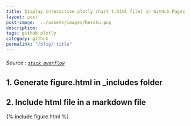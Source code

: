 ```yaml
---
title: Display interactive plotly chart (.html file) on GitHub Pages
layout: post
post-image:  ../assets/images/heroku.png
description: 
tags: github plotly
category: github
permalink: "/blog/:title"
---
```



###### Source : [`stack overflow`](https://stackoverflow.com/questions/60513164/display-interactive-plotly-chart-html-file-on-github-pages)



## 1. Generate figure.html in _includes folder

<script src="https://gist.github.com/UC1973/7667a9c00b6f6f2e4edbd0b48e07eff9.js"></script>

## 2. Include html file in a markdown file

{% include figure.html %}